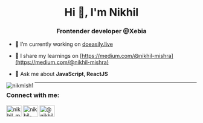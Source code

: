 <h1 align="center">Hi 👋, I'm Nikhil</h1>
<h3 align="center">Frontender developer @Xebia</h3>

- 🔭 I’m currently working on [doeasily.live](https://www.doeasily.live/)

- 📝 I share my learnings on [https://medium.com/@nikhil-mishra](https://medium.com/@nikhil-mishra)

- 💬 Ask me about **JavaScript, ReactJS**


<p><img align="left" src="https://github-readme-stats.vercel.app/api/top-langs?username=nikmish1&show_icons=true&locale=en&layout=compact" alt="nikmish1" /></p>

<!-- <p>&nbsp;<img align="center" src="https://github-readme-stats.vercel.app/api?username=nikmish1&show_icons=true&locale=en" alt="nikmish1" /></p> -->

<hr/>

<h3 align="left">Connect with me:</h3>
<p align="left">
<a href="https://twitter.com/nikhil_m6" target="blank"><img align="center" src="https://raw.githubusercontent.com/rahuldkjain/github-profile-readme-generator/master/src/images/icons/Social/twitter.svg" alt="nikhil_m6" height="30" width="40" /></a>
<a href="https://linkedin.com/in/nikhil-mishra" target="blank"><img align="center" src="https://raw.githubusercontent.com/rahuldkjain/github-profile-readme-generator/master/src/images/icons/Social/linked-in-alt.svg" alt="nikhil-mishra" height="30" width="40" /></a>
<a href="https://medium.com/@nikhil-mishra" target="blank"><img align="center" src="https://raw.githubusercontent.com/rahuldkjain/github-profile-readme-generator/master/src/images/icons/Social/medium.svg" alt="@nikhil-mishra" height="30" width="40" /></a>
</p>
